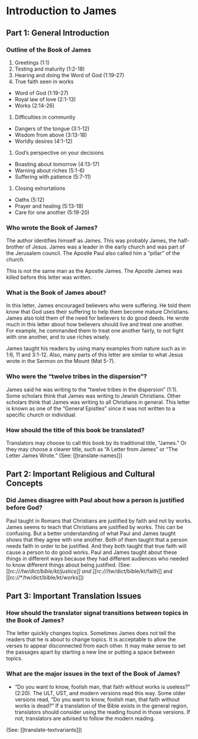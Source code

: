 # Introduction to James
## Part 1: General Introduction

### Outline of the Book of James

1. Greetings (1:1)
1. Testing and maturity (1:2-18)
1. Hearing and doing the Word of God (1:19-27)
1. True faith seen in works
- Word of God (1:19-27)
- Royal law of love (2:1-13)
- Works (2:14-26)
1. Difficulties in community
- Dangers of the tongue (3:1-12)
- Wisdom from above (3:13-18)
- Worldly desires (4:1-12)
1. God’s perspective on your decisions
- Boasting about tomorrow (4:13-17)
- Warning about riches (5:1-6)
- Suffering with patience (5:7-11)
1. Closing exhortations
- Oaths (5:12)
- Prayer and healing (5:13-18)
- Care for one another (5:19-20)

### Who wrote the Book of James?

The author identifies himself as James. This was probably James, the half-brother of Jesus. James was a leader in the early church and was part of the Jerusalem council. The Apostle Paul also called him a “pillar” of the church.

This is not the same man as the Apostle James. The Apostle James was killed before this letter was written.

### What is the Book of James about?

In this letter, James encouraged believers who were suffering. He told them know that God uses their suffering to help them become mature Christians. James also told them of the need for believers to do good deeds. He wrote much in this letter about how believers should live and treat one another. For example, he commanded them to treat one another fairly, to not fight with one another, and to use riches wisely.

James taught his readers by using many examples from nature such as in 1:6, 11 and 3:1-12. Also, many parts of this letter are similar to what Jesus wrote in the Sermon on the Mount (Mat 5-7).

### Who were the “twelve tribes in the dispersion”?

James said he was writing to the “twelve tribes in the dispersion” (1:1). Some scholars think that James was writing to Jewish Christians. Other scholars think that James was writing to all Christians in general. This letter is known as one of the “General Epistles” since it was not written to a specific church or individual.

### How should the title of this book be translated?

Translators may choose to call this book by its traditional title, “James.” Or they may choose a clearer title, such as “A Letter from James” or “The Letter James Wrote.” (See: [[translate-names]])

## Part 2: Important Religious and Cultural Concepts

### Did James disagree with Paul about how a person is justified before God?

Paul taught in Romans that Christians are justified by faith and not by works. James seems to teach that Christians are justified by works. This can be confusing. But a better understanding of what Paul and James taught shows that they agree with one another. Both of them taught that a person needs faith in order to be justified. And they both taught that true faith will cause a person to do good works. Paul and James taught about these things in different ways because they had different audiences who needed to know different things about being justified. (See: [[rc://*/tw/dict/bible/kt/justice]] and [[rc://*/tw/dict/bible/kt/faith]] and [[rc://*/tw/dict/bible/kt/works]])

## Part 3: Important Translation Issues

### How should the translator signal transitions between topics in the Book of James?

The letter quickly changes topics. Sometimes James does not tell the readers that he is about to change topics. It is acceptable to allow the verses to appear disconnected from each other. It may make sense to set the passages apart by starting a new line or putting a space between topics.

### What are the major issues in the text of the Book of James?

* “Do you want to know, foolish man, that faith without works is useless?” (2:20). The ULT, UST, and modern versions read this way. Some older versions read, “Do you want to know, foolish man, that faith without works is dead?” If a translation of the Bible exists in the general region, translators should consider using the reading found in those versions. If not, translators are advised to follow the modern reading.

(See: [[translate-textvariants]])